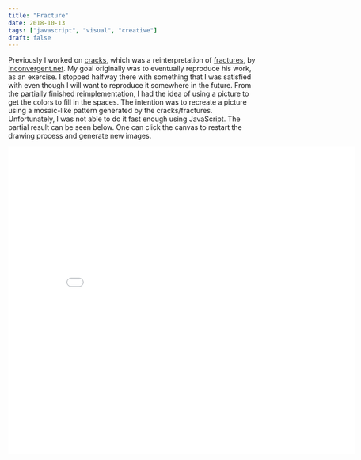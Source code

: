 ```yaml
---
title: "Fracture"
date: 2018-10-13
tags: ["javascript", "visual", "creative"]
draft: false
---
```


Previously I worked on [cracks](/post/cracks/), which was a reinterpretation of
[fractures](https://inconvergent.net/generative/fractures/), by
[inconvergent.net](https://inconvergent.net/). My goal originally was to
eventually reproduce his work, as an exercise. I stopped halfway there with
something that I was satisfied with even though I will want to reproduce it
somewhere in the future. From the partially finished reimplementation, I had
the idea of using a picture to get the colors to fill in the spaces. The
intention was to recreate a picture using a mosaic-like pattern generated by
the cracks/fractures. Unfortunately, I was not able to do it fast enough using
JavaScript.  The partial result can be seen below. One can click the canvas to
restart the drawing process and generate new images.

<iframe src="{% static 'external/fracture/index.html' %}" width="700" height="620" frameBorder="0"></iframe>
